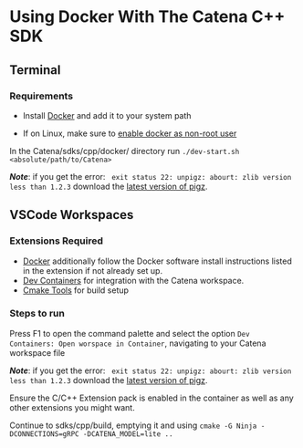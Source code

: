 # Using Docker With The Catena C++ SDK

## Terminal
### Requirements
- Install [Docker](https://docs.docker.com/get-docker/) and add it to your system path

- If on Linux, make sure to [enable docker as non-root user](https://docs.docker.com/engine/install/linux-postinstall/#manage-docker-as-a-non-root-user) 

In the Catena/sdks/cpp/docker/ directory run `./dev-start.sh <absolute/path/to/Catena>`

***Note***: if you get the error:
``` exit status 22: unpigz: abourt: zlib version less than 1.2.3``` download the [latest version of pigz](https://zlib.net/pigz/).


## VSCode Workspaces
### Extensions Required
- [Docker](https://marketplace.visualstudio.com/items?itemName=ms-azuretools.vscode-docker) additionally follow the Docker software install instructions listed in the extension if not already set up.
- [Dev Containers](https://marketplace.visualstudio.com/items?itemName=ms-vscode-remote.remote-containers) for integration with the Catena workspace.
- [Cmake Tools](https://marketplace.visualstudio.com/items?itemName=ms-vscode.cmake-tools) for build setup

### Steps to run
<!-- create a environment variable `DOCKER_GID` and set it to your system's docker group id.  -->
<!-- On Linux you can get this using `cut -d: -f3 < <(getent group docker)`. -->

Press F1 to open the command palette and select the option 
` Dev Containers: Open worspace in Container `, navigating to your Catena workspace file

***Note***: if you get the error:
``` exit status 22: unpigz: abourt: zlib version less than 1.2.3``` download the [latest version of pigz](https://zlib.net/pigz/).

Ensure the C/C++ Extension pack is enabled in the container as well as any other extensions you might want.

Continue to sdks/cpp/build, emptying it and using 
``` cmake -G Ninja -DCONNECTIONS=gRPC -DCATENA_MODEL=lite .. ```

<!-- ***Note***: set `-DUNIT_TESTING=ON` to build with Google Test enabled -->